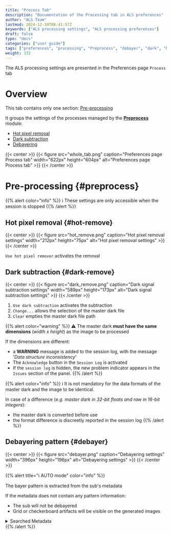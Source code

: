 ```yaml
---
title: "Process Tab"
description: "Documentation of the Processing tab in ALS preferences"
author: "ALS Team"
lastmod: 2024-12-30T08:41:57Z
keywords: ["ALS processing settings", "ALS processing preferences"]
draft: false
type: "docs"
categories: ["user guide"]
tags: ["preferences", "processing", "Preprocess", "debayer", "dark", "hot pixels"]
weight: 332
---
```


The ALS processing settings are presented in the Preferences page `Process` tab

<div class="row">
<div class="col-md-6">

# Overview

This tab contains only one section: [Pre-processing](#preprocess)

It groups the settings of the processes managed by the [**Preprocess**](../../../modules/preprocess/) module:
- [Hot pixel removal](#hot-remove)
- [Dark subtraction](#dark-remove)
- [Debayering](#debayer)

</div>
<div class="col-md-6 d-flex align-items-center justify-content-center">
{{< center >}}
{{< figure src="whole_tab.png"
caption="Preferences page Process tab"
width="622px"
height="604px"
alt="Preferences page Process tab" >}}
{{< /center >}}

</div>
</div>

# Pre-processing {#preprocess}

{{% alert color="info" %}}
ℹ️ These settings are only accessible when the session is stopped
{{% /alert %}}

## Hot pixel removal {#hot-remove}

{{< center >}}
{{< figure src="hot_remove.png"
caption="Hot pixel removal settings"
width="212px"
height="75px"
alt="Hot pixel removal settings" >}}
{{< /center >}}

`Use hot pixel remover` activates the removal

## Dark subtraction {#dark-remove}

{{< center >}}
{{< figure src="dark_remove.png"
caption="Dark signal subtraction settings"
width="589px"
height="173px"
alt="Dark signal subtraction settings" >}}
{{< /center >}}

1. `Use dark subtraction` activates the subtraction
2. `Change...` allows the selection of the master dark file 
3. `Clear` empties the master dark file path

{{% alert color="warning" %}}
⚠️ The master dark **must have the same dimensions** (_width x height_) as the image to be processed

If the dimensions are different:
- a **WARNING** message is added to the session log, with the message '_Data structure inconsistency_'
- The `Acknowledge` button in the `Session Log` is activated
- If the `session log` is hidden, the new problem indicator appears in the `Issues` section of the panel.
{{% /alert %}}

{{% alert color="info" %}}
ℹ️ It is not mandatory for the data formats of the master dark and the image to be identical.

  In case of a difference (_e.g. master dark in 32-bit floats and raw in 16-bit integers_):
  - the master dark is converted before use
  - the format difference is discreetly reported in the session log
{{% /alert %}}

## Debayering pattern {#debayer}

{{< center >}}
{{< figure src="debayer.png"
caption="Debayering settings"
width="396px"
height="196px"
alt="Debayering settings" >}}
{{< /center >}}

{{% alert title="ℹ️ AUTO mode" color="info" %}}

The bayer pattern is extracted from the sub's metadata

If the metadata does not contain any pattern information:
  - The sub will not be debayered
  - Grid or checkerboard artifacts will be visible on the generated images

<details>
<summary>Searched Metadata</summary>

- FITS image: **BAYERPAT** FITS header
- Raw image: standard Exif header
</details>
{{% /alert %}}